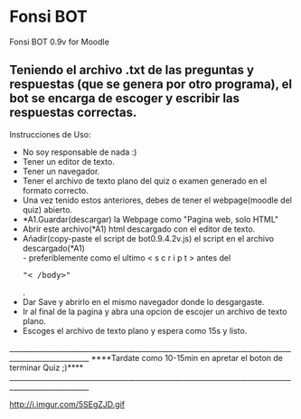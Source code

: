 # Fonsi BOT
Fonsi BOT 0.9v for Moodle


<h2>Teniendo el archivo .txt de las preguntas y respuestas (que se genera por otro programa), el bot se encarga de escoger y escribir las respuestas correctas.<br></h2>

Instrucciones de Uso:<br />
<ul>
  <li>No soy responsable de nada :)<br /></li>
  <li>Tener un editor de texto.<br /></li>
  <li>Tener un navegador.<br /></li>
  <li>Tener el archivo de texto plano del quiz o examen generado en el formato correcto.<br /></li>
  <li>Una vez tenido estos anteriores, debes de tener el webpage(moodle del quiz) abierto.<br /></li>
  <li>*A1.Guardar(descargar) la Webpage como "Pagina web, solo HTML"<br /></li>
  <li>Abrir este archivo(*A1) html descargado con el editor de texto.<br /></li>
  <li>Añadir(copy-paste el script de bot0.9.4.2v.js) el script en el archivo descargado(*A1)<br /></li>
    - preferiblemente como el ultimo < s c r i p t > antes del <pre>"< /body>"</pre>.<br /></li>
  <li>Dar Save y abrirlo en el mismo navegador donde lo desgargaste.<br /></li>
  <li>Ir al final de la pagina y abra una opcion de escojer un archivo de texto plano.<br /></li>
  <li>Escoges el archivo de texto plano y espera como 15s y listo.<br /></li>
  </ul>
  ____________________________________________________________________________________________________
  ****Tardate como 10-15min en apretar el boton de terminar Quiz ;)****
  ____________________________________________________________________________________________________

  <a href="http://i.imgur.com/5SEgZJD.gif">http://i.imgur.com/5SEgZJD.gif</a>

